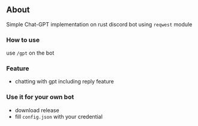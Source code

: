 ## About
Simple Chat-GPT implementation on rust discord bot using `reqwest` module

### How to use
use `/gpt` on the bot

### Feature
- chatting with gpt including reply feature

### Use it for your own bot
- download release
- fill `config.json` with your credential
